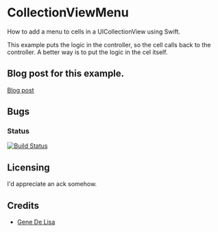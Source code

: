 # CollectionViewMenu

How to add a menu to cells in a UICollectionView using Swift. 

This example puts the logic in the controller, so the cell calls back to the
controller. A better way is to put the logic in the cel itself.


## Blog post for this example.

[Blog post](http://www.rockhoppertech.com/blog/swift-collectionview-menu/)


## Bugs

### Status

[![Build Status](https://travis-ci.org/genedelisa/CollectionViewMenu.png)](https://travis-ci.org/genedelisa/CollectionViewMenu)



## Licensing

I'd appreciate an ack somehow.

## Credits

*	[Gene De Lisa](http://rockhoppertech.com/blog/)